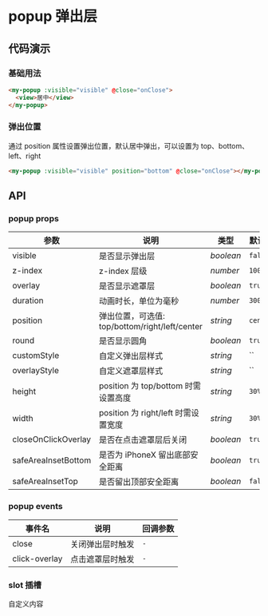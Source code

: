 # popup 弹出层

## 代码演示

### 基础用法

```html
<my-popup :visible="visible" @close="onClose">
  <view>居中</view>
</my-popup>
```

### 弹出位置

通过 position 属性设置弹出位置，默认居中弹出，可以设置为 top、bottom、left、right

```html
<my-popup :visible="visible" position="bottom" @close="onClose"></my-popup>
```

## API

### popup props

| 参数                | 说明                                           | 类型      | 默认值   |
| ------------------- | ---------------------------------------------- | --------- | -------- |
| visible             | 是否显示弹出层                                 | _boolean_ | `false`  |
| z-index             | z-index 层级                                   | _number_  | `100`    |
| overlay             | 是否显示遮罩层                                 | _boolean_ | `true`   |
| duration            | 动画时长，单位为毫秒                           | _number_  | `300`    |
| position            | 弹出位置，可选值: top/bottom/right/left/center | _string_  | `center` |
| round               | 是否显示圆角                                   | _boolean_ | `true`   |
| customStyle         | 自定义弹出层样式                               | _string_  | ``       |
| overlayStyle        | 自定义遮罩层样式                               | _string_  | ``       |
| height              | position 为 top/bottom 时需设置高度            | _string_  | `30%`    |
| width               | position 为 right/left 时需设置宽度            | _string_  | `30%`    |
| closeOnClickOverlay | 是否在点击遮罩层后关闭                         | _boolean_ | `true`   |
| safeAreaInsetBottom | 是否为 iPhoneX 留出底部安全距离                | _boolean_ | `true`   |
| safeAreaInsetTop    | 是否留出顶部安全距离                           | _boolean_ | `false`  |

### popup events

| 事件名        | 说明             | 回调参数 |
| ------------- | ---------------- | -------- |
| close         | 关闭弹出层时触发 | `-`      |
| click-overlay | 点击遮罩层时触发 | `-`      |

### slot 插槽

自定义内容
